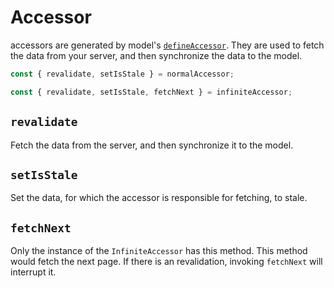 # Accessor

accessors are generated by model's [`defineAccessor`](./createModel.md#defineaccessor). They are used to fetch the data from your server, and then synchronize the data to the model.

```ts
const { revalidate, setIsStale } = normalAccessor;

const { revalidate, setIsStale, fetchNext } = infiniteAccessor;
```

## `revalidate`

Fetch the data from the server, and then synchronize it to the model.

## `setIsStale`

Set the data, for which the accessor is responsible for fetching, to stale.

## `fetchNext`

Only the instance of the `InfiniteAccessor` has this method. This method would fetch the next page. If there is an revalidation, invoking `fetchNext` will interrupt it.
